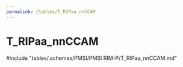 ```yaml
---
permalink: /tables/T_RIPaa_nnCCAM
---
```

# T_RIPaa_nnCCAM
<!-- SPDX-License-Identifier: MPL-2.0 -->

<!-- ATTENTION : Ne pas supprimer ou modifier la ligne ci-dessous -->
#include "tables/.schemas/PMSI/PMSI RIM-P/T_RIPaa_nnCCAM.md"
<!-- ATTENTION : Ne pas supprimer ou modifier la ligne ci-dessus -->

